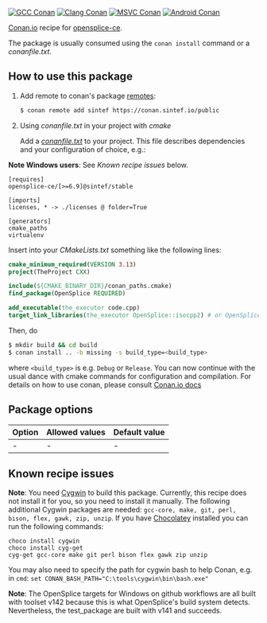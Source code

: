 [![GCC Conan](https://github.com/sintef-ocean/conan-opensplice-ce/workflows/GCC%20Conan/badge.svg)](https://github.com/sintef-ocean/conan-opensplice-ce/actions?query=workflow%3A"GCC+Conan")
[![Clang Conan](https://github.com/sintef-ocean/conan-opensplice-ce/workflows/Clang%20Conan/badge.svg)](https://github.com/sintef-ocean/conan-opensplice-ce/actions?query=workflow%3A"Clang+Conan")
[![MSVC Conan](https://github.com/sintef-ocean/conan-opensplice-ce/workflows/MSVC%20Conan/badge.svg)](https://github.com/sintef-ocean/conan-opensplice-ce/actions?query=workflow%3A"MSVC+Conan")
[![Android Conan](https://github.com/sintef-ocean/conan-opensplice-ce/workflows/Android%20Conan/badge.svg)](https://github.com/sintef-ocean/conan-opensplice-ce/actions?query=workflow%3A"Android+Conan")


[Conan.io](https://conan.io) recipe for [opensplice-ce](https://github.com/ADLINK-IST/opensplice).

The package is usually consumed using the `conan install` command or a *conanfile.txt*.

## How to use this package

1. Add remote to conan's package [remotes](https://docs.conan.io/en/latest/reference/commands/misc/remote.html?highlight=remotes):

   ```bash
   $ conan remote add sintef https://conan.sintef.io/public
   ```

2. Using *conanfile.txt* in your project with *cmake*

   Add a [*conanfile.txt*](http://docs.conan.io/en/latest/reference/conanfile_txt.html) to your project. This file describes dependencies and your configuration of choice, e.g.:

**Note Windows users**: See _Known recipe issues_ below.

   ```
   [requires]
   opensplice-ce/[>=6.9]@sintef/stable

   [imports]
   licenses, * -> ./licenses @ folder=True

   [generators]
   cmake_paths
   virtualenv
   ```

   Insert into your *CMakeLists.txt* something like the following lines:
   ```cmake
   cmake_minimum_required(VERSION 3.13)
   project(TheProject CXX)

   include(${CMAKE_BINARY_DIR}/conan_paths.cmake)
   find_package(OpenSplice REQUIRED)

   add_executable(the_executor code.cpp)
   target_link_libraries(the_executor OpenSplice::isocpp2) # or OpenSplice::isocpp
   ```
   Then, do
   ```bash
   $ mkdir build && cd build
   $ conan install .. -b missing -s build_type=<build_type>
   ```
   where `<build_type>` is e.g. `Debug` or `Release`.
   You can now continue with the usual dance with cmake commands for configuration and compilation. For details on how to use conan, please consult [Conan.io docs](http://docs.conan.io/en/latest/)

## Package options

| Option        | Allowed values    | Default value     |
| ------------- | ----------------- | ----------------- |
| -             | -                 | -                 |


## Known recipe issues

**Note**: You need [Cygwin](https://www.cygwin.com/) to build this
package. Currently, this recipe does not install it for you, so you need
to install it manually. The following additional Cygwin packages are
needed: `gcc-core, make, git, perl, bison, flex, gawk, zip, unzip`. If
you have [Chocolatey](https://chocolatey.org/%20) installed you can run
the following commands:

``` shell
choco install cygwin
choco install cyg-get
cyg-get gcc-core make git perl bison flex gawk zip unzip
```

You may also need to specify the path for cygwin bash to help Conan,
e.g. in `cmd`: `set CONAN_BASH_PATH="C:\tools\cygwin\bin\bash.exe"`

**Note**: The OpenSplice targets for Windows on github workflows are all built with
toolset v142 because this is what OpenSplice's build system detects. Nevertheless, the
test_package are built with v141 and succeeds.
